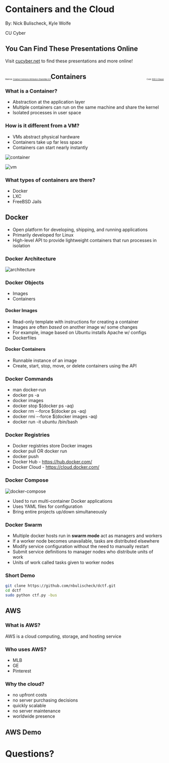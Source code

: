 # Containers and the Cloud 

By: Nick Bulischeck, Kyle Wolfe

CU Cyber


## You Can Find These Presentations Online

Visit [cucyber.net](https://cucyber.net/) to find these presentations and more online!

<span style="padding-top: 6em; font-size: 0.4em; float: left;">Material: <a href="https://tldrlegal.com/license/creative-commons-attribution-sharealike-4.0-international-(cc-by-sa-4.0)">Creative Commons Attribution-ShareAlike 4.0</a></span><span style="padding-top: 6em; font-size: 0.4em; float: right;">Code: <a href="https://tldrlegal.com/license/bsd-2-clause-license-(freebsd)">BSD 2-Clause</a></span>



## Containers


### What is a Container?

* Abstraction at the application layer
* Multiple containers can run on the same machine and share the kernel
* Isolated processes in user space


### How is it different from a VM?

* VMs abstract physical hardware
* Containers take up far less space
* Containers can start nearly instantly


![container](container.png)


![vm](vm.png) 


### What types of containers are there?

* Docker
* LXC
* FreeBSD Jails



## Docker

* Open platform for developing, shipping, and running applications
* Primarily developed for Linux
* High-level API to provide lightweight containers that run processes in isolation


### Docker Architecture

![architecture](architecture.svg)


### Docker Objects

* Images
* Containers


#### Docker Images

* Read-only template with instructions for creating a container
* Images are often *based* on another image w/ some changes
* For example, image based on Ubuntu installs Apache w/ configs
* Dockerfiles 


#### Docker Containers

* Runnable instance of an image
* Create, start, stop, move, or delete containers using the API


### Docker Commands

* man docker-run
* docker ps -a
* docker images
* docker stop $(docker ps -aq)
* docker rm --force $(docker ps -aq)
* docker rmi --force $(docker images -aq)
* docker run -it ubuntu /bin/bash


### Docker Registries

* Docker registries store Docker images
* docker pull OR docker run
* docker push
* Docker Hub - https://hub.docker.com/
* Docker Cloud - https://cloud.docker.com/


### Docker Compose

![docker-compose](docker-compose.png)

* Used to run multi-container Docker applications
* Uses YAML files for configuration
* Bring entire projects up/down simultaneously


### Docker Swarm

* Multiple docker hosts run in **swarm mode** act as managers and workers
* If a worker node becomes unavailable, tasks are distributed elsewhere
* Modify service configuration without the need to manually restart
* Submit service definitions to manager nodes who distribute units of work
* Units of work called tasks given to worker nodes


### Short Demo

```Bash
git clone https://github.com/nbulischeck/dctf.git
cd dctf
sudo python ctf.py -bus
```



## AWS


### What is AWS?

AWS is a cloud computing, storage, and hosting service


### Who uses AWS?

* MLB
* GE
* Pinterest


### Why the cloud?

* no upfront costs
* no server purchasing decisions
* quickly scalable
* no server maintenance
* worldwide presence


## AWS Demo



# Questions?
